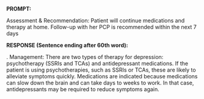 **PROMPT:**

Assessment & Recommendation:  Patient will continue medications and therapy at home. Follow-up with her PCP is recommended within the next 7 days

**RESPONSE (Sentence ending after 60th word):**

.  Management:  There are two types of therapy for depression: psychotherapy (SSRIs and TCAs) and antidepressant medications. If the patient is using psychotherapies, such as SSRIs or TCAs, these are likely to alleviate symptoms quickly. Medications are indicated because medications can slow down the brain and can take days to weeks to work. In that case, antidepressants may be required to reduce symptoms again. 